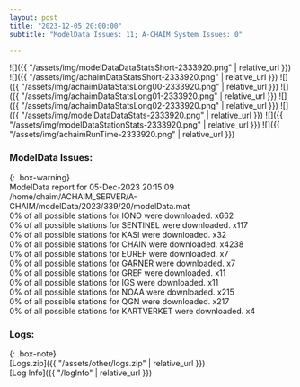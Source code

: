 ```yaml
---
layout: post
title: "2023-12-05 20:00:00"
subtitle: "ModelData Issues: 11; A-CHAIM System Issues: 0"

---
```


![]({{ "/assets/img/modelDataDataStatsShort-2333920.png" | relative_url }})
![]({{ "/assets/img/achaimDataStatsShort-2333920.png" | relative_url }})
![]({{ "/assets/img/achaimDataStatsLong00-2333920.png" | relative_url }})
![]({{ "/assets/img/achaimDataStatsLong01-2333920.png" | relative_url }})
![]({{ "/assets/img/achaimDataStatsLong02-2333920.png" | relative_url }})
![]({{ "/assets/img/modelDataDataStats-2333920.png" | relative_url }})
![]({{ "/assets/img/modelDataStationStats-2333920.png" | relative_url }})
![]({{ "/assets/img/achaimRunTime-2333920.png" | relative_url }})


### ModelData Issues:  
  
{: .box-warning}  
 ModelData report for 05-Dec-2023 20:15:09   
 /home/chaim/ACHAIM_SERVER/A-CHAIM/modelData/2023/339/20/modelData.mat   
 0% of all possible stations for IONO were downloaded. x662   
 0% of all possible stations for SENTINEL were downloaded. x117   
 0% of all possible stations for KASI were downloaded. x32   
 0% of all possible stations for CHAIN were downloaded. x4238   
 0% of all possible stations for EUREF were downloaded. x7   
 0% of all possible stations for GARNER were downloaded. x7   
 0% of all possible stations for GREF were downloaded. x11   
 0% of all possible stations for IGS were downloaded. x11   
 0% of all possible stations for NOAA were downloaded. x215   
 0% of all possible stations for QGN were downloaded. x217   
 0% of all possible stations for KARTVERKET were downloaded. x4   
  


### Logs:  
  
{: .box-note}  
[Logs.zip]({{ "/assets/other/logs.zip" | relative_url }})  
[Log Info]({{ "/logInfo" | relative_url }})  
